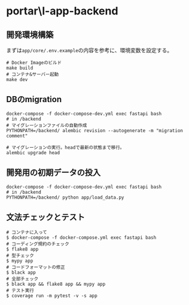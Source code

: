 # portar\l-app-backend

## 開発環境構築

まずは`app/core/.env.example`の内容を参考に、環境変数を設定する。

```shell
# Docker Imageのビルド
make build
# コンテナ&サーバー起動
make dev
```

## DBのmigration

```shell
docker-compose -f docker-compose-dev.yml exec fastapi bash
# in /backend
# マイグレーションファイルの自動作成
PYTHONPATH=/backend/ alembic revision --autogenerate -m "migration comment"

# マイグレーションの実行。headで最新の状態まで移行。
alembic upgrade head
```

## 開発用の初期データの投入

```shell
docker-compose -f docker-compose-dev.yml exec fastapi bash
# in /backend
PYTHONPATH=/backend/ python app/load_data.py
```

## 文法チェックとテスト

```shell
# コンテナに入って
$ docker-compose -f docker-compose.yml exec fastapi bash
# コーディング規約のチェック
$ flake8 app
# 型チェック
$ mypy app
# コードフォーマットの修正
$ black app
# 全部チェック
$ black app && flake8 app && mypy app
# テスト実行
$ coverage run -m pytest -v -s app
```
